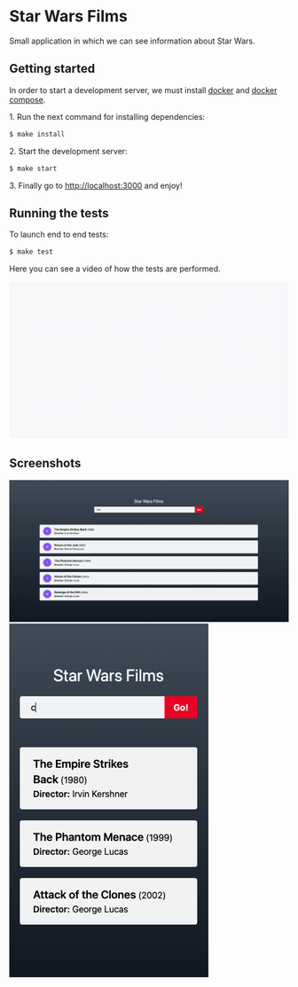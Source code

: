 # Star Wars Films

Small application in which we can see information about Star Wars.

## Getting started

In order to start a development server, we must install [docker](https://docs.docker.com/engine/installation/)
and [docker compose](https://docs.docker.com/compose/install/).

1\. Run the next command for installing dependencies:

```bash
$ make install
```

2\. Start the development server:

```bash
$ make start
```

3\. Finally go to [http://localhost:3000](http://localhost:3000) and enjoy!

## Running the tests

To launch end to end tests:

```bash
$ make test
```

Here you can see a video of how the tests are performed.

[![Watch the video](docs/videos/home_spec.js.gif)](docs/videos/home_spec.js.mp4)

## Screenshots

![Desktop](docs/screenshots/desktop.png)
![Mobile](docs/screenshots/mobile.png)
